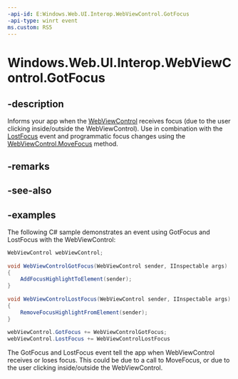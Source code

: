```yaml
---
-api-id: E:Windows.Web.UI.Interop.WebViewControl.GotFocus
-api-type: winrt event
ms.custom: RS5
---
```


<!-- Event syntax.
public event TypedEventHandler GotFocus<WebViewControl,  object>
-->

# Windows.Web.UI.Interop.WebViewControl.GotFocus

## -description
Informs your app when the [WebViewControl](https://docs.microsoft.com/uwp/api/windows.web.ui.interop.webviewcontrol) receives focus (due to the user clicking inside/outside the WebViewControl). Use in combination with the [LostFocus]() event and programmatic focus changes using the [WebViewControl.MoveFocus](https://docs.microsoft.com/uwp/api/windows.web.ui.interop.webviewcontrol.movefocus) method.

## -remarks

## -see-also

## -examples


The following C# sample demonstrates an event using GotFocus and LostFocus with the WebViewControl:

```csharp
WebViewControl webViewControl; 
 
void WebViewControlGotFocus(WebViewControl sender, IInspectable args) 
{ 
    AddFocusHighlightToElement(sender); 
} 
 
void WebViewControlLostFocus(WebViewControl sender, IInspectable args) 
{ 
    RemoveFocusHighlightFromElement(sender); 
} 
 
webViewControl.GotFocus += WebViewControlGotFocus; 
webViewControl.LostFocus += WebViewControlLostFocus
```

The GotFocus and LostFocus event tell the app when WebViewControl receives or loses focus. This could be due to a call to MoveFocus, or due to the user clicking inside/outside the WebViewControl. 
